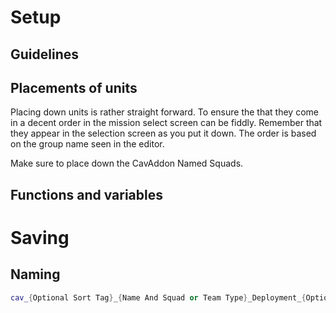 # Setup

## Guidelines

## Placements of units
Placing down units is rather straight forward. To ensure the that they come in a decent order in the mission select screen can be fiddly. Remember that they appear in the selection screen as you put it down. The order is based on the group name seen in the editor.

Make sure to place down the CavAddon Named Squads.

## Functions and variables


# Saving
## Naming
``` cpp
cav_{Optional Sort Tag}_{Name And Squad or Team Type}_Deployment_{Optional Terrain Type}
```

